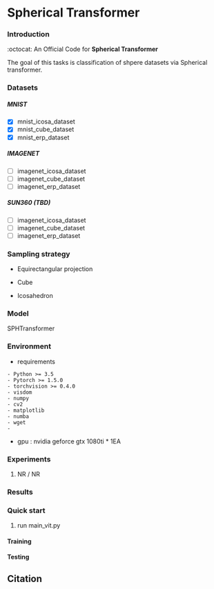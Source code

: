 # Spherical Transformer

### Introduction

:octocat: An Official Code for **Spherical Transformer**

The goal of this tasks is classification of shpere datasets via Spherical transformer. 

### Datasets

##### MNIST

- [x] mnist_icosa_dataset
- [x] mnist_cube_dataset
- [x] mnist_erp_dataset

##### IMAGENET

- [ ] imagenet_icosa_dataset
- [ ] imagenet_cube_dataset
- [ ] imagenet_erp_dataset

##### SUN360 (TBD)

- [ ] imagenet_icosa_dataset
- [ ] imagenet_cube_dataset
- [ ] imagenet_erp_dataset

### Sampling strategy

- Equirectangular projection

- Cube

- Icosahedron

### Model

SPHTransformer

### Environment

- requirements
```
- Python >= 3.5 
- Pytorch >= 1.5.0 
- torchvision >= 0.4.0 
- visdom
- numpy 
- cv2
- matplotlib
- numba
- wget
- 
```
- gpu : nvidia geforce gtx 1080ti * 1EA

### Experiments

1. NR / NR

### Results

### Quick start

1. run main_vit.py

#### Training

#### Testing

## Citation


